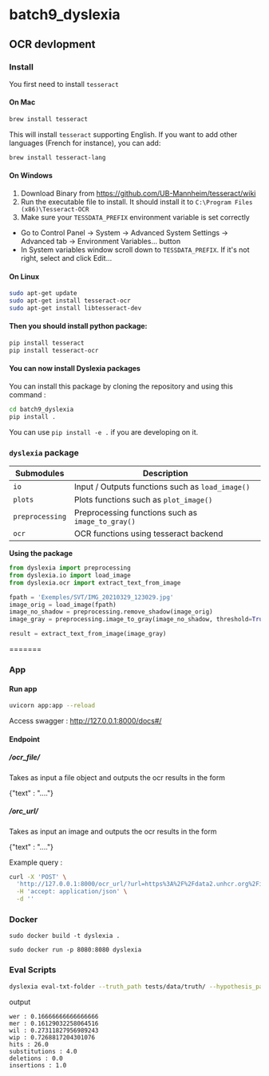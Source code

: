 # batch9_dyslexia


## OCR devlopment

### Install 

You first need to install `tesseract`

#### On Mac

```bash
brew install tesseract
```

This will install `tesseract` supporting English. If you want to add other languages (French for instance), you can add:

```bash
brew install tesseract-lang
```

#### On Windows

1. Download Binary from https://github.com/UB-Mannheim/tesseract/wiki 
2. Run the executable file to install. It should install it to `C:\Program Files (x86)\Tesseract-OCR`
3. Make sure your `TESSDATA_PREFIX` environment variable is set correctly
* Go to Control Panel -> System -> Advanced System Settings -> Advanced tab -> Environment Variables... button
* In System variables window scroll down to `TESSDATA_PREFIX`. If it's not right, select and click Edit...


#### On Linux

```bash
sudo apt-get update
sudo apt-get install tesseract-ocr
sudo apt-get install libtesseract-dev
```
#### Then you should install python package:

```bash
pip install tesseract
pip install tesseract-ocr
```

#### You can now install Dyslexia packages

You can install this package by cloning the repository and using this command :

```bash
cd batch9_dyslexia
pip install .
```

You can use `pip install -e .` if you are developing on it.


### `dyslexia` package

| Submodules | Description |
| ---------- | ----------- |
| `io` | Input / Outputs functions such as `load_image()` |
| `plots` | Plots functions such as `plot_image()` |
| `preprocessing` | Preprocessing functions such as `image_to_gray()` |
| `ocr` | OCR functions using tesseract backend |


**Using the package** 

```python
from dyslexia import preprocessing
from dyslexia.io import load_image
from dyslexia.ocr import extract_text_from_image

fpath = 'Exemples/SVT/IMG_20210329_123029.jpg'
image_orig = load_image(fpath)
image_no_shadow = preprocessing.remove_shadow(image_orig)
image_gray = preprocessing.image_to_gray(image_no_shadow, threshold=True)

result = extract_text_from_image(image_gray)
```

=======

### App

#### Run app
```bash
uvicorn app:app --reload
```
Access swagger : http://127.0.0.1:8000/docs#/
#### Endpoint

##### /ocr_file/

Takes as input a file object and outputs the ocr results in the form

{"text" : "...."}

##### /orc_url/

Takes as input an image and outputs the ocr results in the form

{"text" : "...."}

Example query : 

```bash
curl -X 'POST' \
  'http://127.0.0.1:8000/ocr_url/?url=https%3A%2F%2Fdata2.unhcr.org%2Fimages%2Fdocuments%2Fbig_4cda85d892a5c0b5dd63b510a9c83e9c9d06e739.jpg' \
  -H 'accept: application/json' \
  -d ''
```

### Docker
```
sudo docker build -t dyslexia .

sudo docker run -p 8080:8080 dyslexia
```

### Eval Scripts

```bash
dyslexia eval-txt-folder --truth_path tests/data/truth/ --hypothesis_path tests/data/hypothesis/
```

output
```
wer : 0.16666666666666666
mer : 0.16129032258064516
wil : 0.27311827956989243
wip : 0.7268817204301076
hits : 26.0
substitutions : 4.0
deletions : 0.0
insertions : 1.0
```
